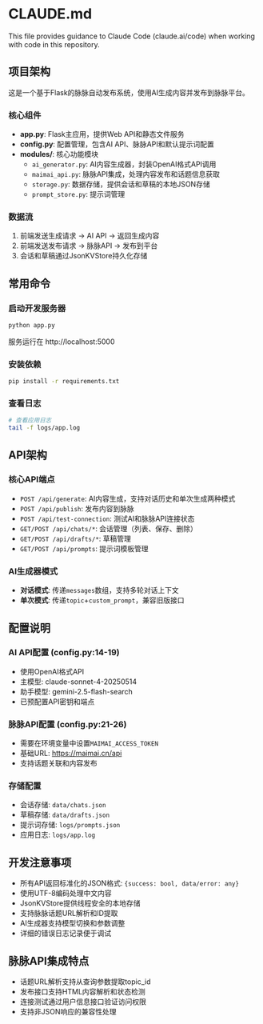 # CLAUDE.md

This file provides guidance to Claude Code (claude.ai/code) when working with code in this repository.

## 项目架构

这是一个基于Flask的脉脉自动发布系统，使用AI生成内容并发布到脉脉平台。

### 核心组件

- **app.py**: Flask主应用，提供Web API和静态文件服务
- **config.py**: 配置管理，包含AI API、脉脉API和默认提示词配置
- **modules/**: 核心功能模块
  - `ai_generator.py`: AI内容生成器，封装OpenAI格式API调用
  - `maimai_api.py`: 脉脉API集成，处理内容发布和话题信息获取
  - `storage.py`: 数据存储，提供会话和草稿的本地JSON存储
  - `prompt_store.py`: 提示词管理

### 数据流

1. 前端发送生成请求 → AI API → 返回生成内容
2. 前端发送发布请求 → 脉脉API → 发布到平台
3. 会话和草稿通过JsonKVStore持久化存储

## 常用命令

### 启动开发服务器
```bash
python app.py
```
服务运行在 http://localhost:5000

### 安装依赖
```bash
pip install -r requirements.txt
```

### 查看日志
```bash
# 查看应用日志
tail -f logs/app.log
```

## API架构

### 核心API端点
- `POST /api/generate`: AI内容生成，支持对话历史和单次生成两种模式
- `POST /api/publish`: 发布内容到脉脉
- `POST /api/test-connection`: 测试AI和脉脉API连接状态
- `GET/POST /api/chats/*`: 会话管理（列表、保存、删除）
- `GET/POST /api/drafts/*`: 草稿管理
- `GET/POST /api/prompts`: 提示词模板管理

### AI生成器模式
- **对话模式**: 传递`messages`数组，支持多轮对话上下文
- **单次模式**: 传递`topic`+`custom_prompt`，兼容旧版接口

## 配置说明

### AI API配置 (config.py:14-19)
- 使用OpenAI格式API
- 主模型: claude-sonnet-4-20250514
- 助手模型: gemini-2.5-flash-search
- 已预配置API密钥和端点

### 脉脉API配置 (config.py:21-26)
- 需要在环境变量中设置`MAIMAI_ACCESS_TOKEN`
- 基础URL: https://maimai.cn/api
- 支持话题关联和内容发布

### 存储配置
- 会话存储: `data/chats.json`
- 草稿存储: `data/drafts.json`
- 提示词存储: `logs/prompts.json`
- 应用日志: `logs/app.log`

## 开发注意事项

- 所有API返回标准化的JSON格式: `{success: bool, data/error: any}`
- 使用UTF-8编码处理中文内容
- JsonKVStore提供线程安全的本地存储
- 支持脉脉话题URL解析和ID提取
- AI生成器支持模型切换和参数调整
- 详细的错误日志记录便于调试

## 脉脉API集成特点

- 话题URL解析支持从查询参数提取topic_id
- 发布接口支持HTML内容解析和状态检测
- 连接测试通过用户信息接口验证访问权限
- 支持非JSON响应的兼容性处理